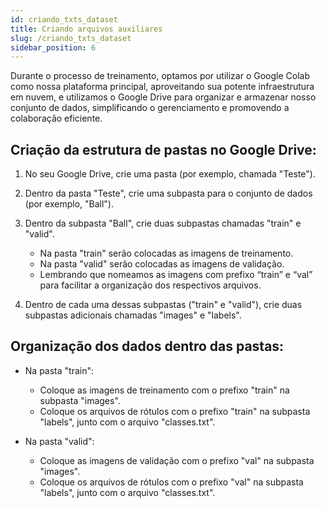 ```yaml
---
id: criando_txts_dataset
title: Criando arquivos auxiliares
slug: /criando_txts_dataset
sidebar_position: 6
---
```




Durante o processo de treinamento, optamos por utilizar o Google Colab como nossa plataforma principal, aproveitando sua potente infraestrutura em nuvem, e utilizamos o Google Drive para organizar e armazenar nosso conjunto de dados, simplificando o gerenciamento e promovendo a colaboração eficiente.

## Criação da estrutura de pastas no Google Drive:

1. No seu Google Drive, crie uma pasta (por exemplo, chamada "Teste").
2. Dentro da pasta "Teste", crie uma subpasta para o conjunto de dados (por exemplo, "Ball").
3. Dentro da subpasta "Ball", crie duas subpastas chamadas "train" e "valid".
   - Na pasta "train" serão colocadas as imagens de treinamento.
   - Na pasta "valid" serão colocadas as imagens de validação.
   - Lembrando que nomeamos as imagens com prefixo “train” e “val” para facilitar a organização dos respectivos arquivos.

4. Dentro de cada uma dessas subpastas ("train" e "valid"), crie duas subpastas adicionais chamadas "images" e "labels".

## Organização dos dados dentro das pastas:

- Na pasta "train":
  - Coloque as imagens de treinamento com o prefixo "train" na subpasta "images".
  - Coloque os arquivos de rótulos com o prefixo "train" na subpasta "labels", junto com o arquivo "classes.txt".

- Na pasta "valid":
  - Coloque as imagens de validação com o prefixo "val" na subpasta "images".
  - Coloque os arquivos de rótulos com o prefixo "val" na subpasta "labels", junto com o arquivo "classes.txt".

